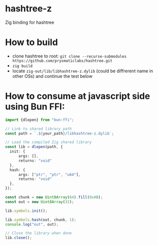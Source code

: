 # hashtree-z
Zig binding for hashtree

# How to build
- clone hashtree to root: `git clone --recurse-submodules https://github.com/prysmaticlabs/hashtree.git`
- `zig build`
- locate `zig-out/lib/libhashtree-z.dylib` (could be diffrerent name in other OSs) and continue the test below

# How to consume at javascript side using Bun FFI:

```typescript
import {dlopen} from "bun:ffi";

// Link to shared library path
const path = `.${your_path}/libhashtree-z.dylib`;

// Load the compiled Zig shared library
const lib = dlopen(path, {
  init: {
      args: [],
      returns: "void"
  },
  hash: {
      args: ["ptr", "ptr", "u64"],
      returns: "void"
  },
});

const chunk = new Uint8Array(64).fill(0xAB);
const out = new Uint8Array(32);

lib.symbols.init();

lib.symbols.hash(out, chunk, 1);
console.log("out", out);

// Close the library when done
lib.close();
```